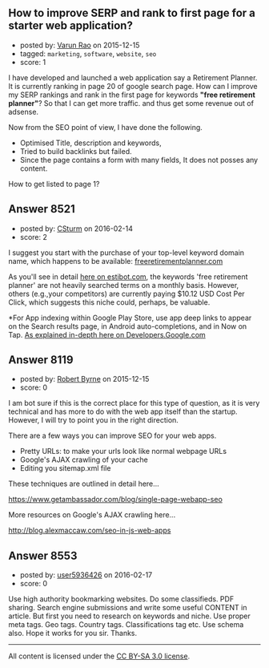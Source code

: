 ## How to improve SERP and rank to first page for a starter web application?

- posted by: [Varun Rao](https://stackexchange.com/users/5560267/varun-rao) on 2015-12-15
- tagged: `marketing`, `software`, `website`, `seo`
- score: 1

I have developed and launched a web application say a Retirement Planner. It is currently ranking in page 20 of google search page. How can I improve my SERP rankings and rank in the first page for keywords **"free retirement planner"**? So that I can get more traffic. and thus get some revenue out of adsense.

Now from the SEO point of view, I have done the following.

 - Optimised Title, description and keywords,
 - Tried to build backlinks but failed.
 - Since the page contains a form with many fields, It does not posses any content.

How to get listed to page 1?


## Answer 8521

- posted by: [CSturm](https://stackexchange.com/users/7822506/csturm) on 2016-02-14
- score: 2

<p>I suggest you start with the purchase of your top-level keyword domain name, which happens to be available: <a href="https://reports.internic.net/cgi/whois?whois_nic=freeretirementplanner.com&amp;type=domain" rel="nofollow">freeretirementplanner.com</a> </p>

<p>As you'll see in detail <a href="http://www.estibot.com/appraise.php?a=appraisal&amp;k=17a09886be882f235924d9a8ad6bf617&amp;domain=freeretirementplanner.com" rel="nofollow">here on estibot.com</a>, the keywords 'free retirement planner' are not heavily searched terms on a monthly basis. However, others (e.g.,your competitors) are currently paying $10.12 USD Cost Per Click, which  suggests this niche could, perhaps, be valuable.     </p>

<p>*For App indexing within Google Play Store, use app deep links to appear on the Search results page, in Android auto-completions, and in Now on Tap. <a href="https://developers.google.com/app-indexing/" rel="nofollow">As explained in-depth here on Developers.Google.com</a>  </p>



## Answer 8119

- posted by: [Robert Byrne](https://stackexchange.com/users/5232876/robert-byrne) on 2015-12-15
- score: 0

I am bot sure if this is the correct place for this type of question, as it is very technical and has more to do with the web app itself than the startup. However, I will try to point you in the right direction.

There are a few ways you can improve SEO for your web apps.

* Pretty URLs: to make your urls look like normal webpage URLs
* Google's AJAX crawling of your cache
* Editing you sitemap.xml file

These techniques are outlined in detail here...

https://www.getambassador.com/blog/single-page-webapp-seo

More resources on Google's AJAX crawling here...

http://blog.alexmaccaw.com/seo-in-js-web-apps


## Answer 8553

- posted by: [user5936426](https://stackexchange.com/users/7691768/user5936426) on 2016-02-17
- score: 0

Use high authority bookmarking websites. Do some classifieds. PDF sharing. Search engine submissions and write some useful CONTENT in article. But first you need to research on keywords and niche. Use proper meta tags. Geo tags. Country tags. Classifications tag etc. Use schema also. Hope it works for you sir. Thanks. 



---

All content is licensed under the [CC BY-SA 3.0 license](https://creativecommons.org/licenses/by-sa/3.0/).
